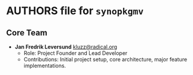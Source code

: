 # AUTHORS file for `synopkgmv`

## Core Team

- **Jan Fredrik Leversund** <kluzz@radical.org>
  - Role: Project Founder and Lead Developer
  - Contributions: Initial project setup, core architecture, major feature implementations.
